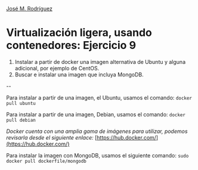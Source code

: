 [José M. Rodríguez](https://github.com/Jmrodriguez90)

Virtualización ligera, usando contenedores: Ejercicio 9
======================================================================

1. Instalar a partir de docker una imagen alternativa de Ubuntu y alguna adicional, por ejemplo de CentOS.
2. Buscar e instalar una imagen que incluya MongoDB. 

--

Para instalar a partir de una imagen, el Ubuntu, usamos el comando: `docker pull ubuntu`

Para instalar a partir de una imagen, Debian, usamos el comando: `docker pull debian`

*Docker cuenta con una amplia gama de imágenes para utilizar, podemos revisarla desde el siguiente enlace:* [https://hub.docker.com/](https://hub.docker.com/)

Para instalar la imagen con MongoDB, usamos el siguiente comando: `sudo docker pull dockerfile/mongodb`

